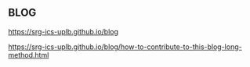## BLOG

https://srg-ics-uplb.github.io/blog

https://srg-ics-uplb.github.io/blog/how-to-contribute-to-this-blog-long-method.html

